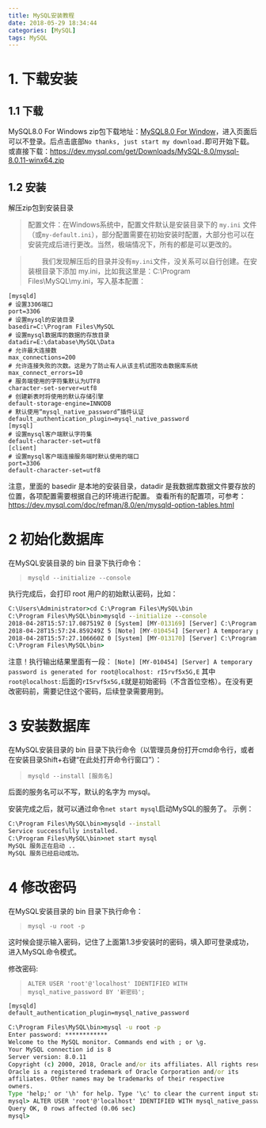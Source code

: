```yaml
---
title: MySQL安装教程
date: 2018-05-29 18:34:44
categories: [MySQL]
tags: MySQL
---
```


# 1. 下载安装

## 1.1 下载

MySQL8.0 For Windows zip包下载地址：[MySQL8.0 For Window](https://dev.mysql.com/downloads/file/?id=476233)，进入页面后可以不登录。后点击底部`No thanks, just start my download.`即可开始下载。或直接下载：https://dev.mysql.com/get/Downloads/MySQL-8.0/mysql-8.0.11-winx64.zip
<!-- more -->
## 1.2 安装

解压zip包到安装目录
>  配置文件：在Windows系统中，配置文件默认是安装目录下的 `my.ini` 文件（或`my-default.ini`），部分配置需要在初始安装时配置，大部分也可以在安装完成后进行更改。当然，极端情况下，所有的都是可以更改的。

>　　我们发现解压后的目录并没有`my.ini`文件，没关系可以自行创建。在安装根目录下添加 my.ini，比如我这里是：C:\Program Files\MySQL\my.ini，写入基本配置：

```
[mysqld]
# 设置3306端口
port=3306
# 设置mysql的安装目录
basedir=C:\Program Files\MySQL
# 设置mysql数据库的数据的存放目录
datadir=E:\database\MySQL\Data
# 允许最大连接数
max_connections=200
# 允许连接失败的次数。这是为了防止有人从该主机试图攻击数据库系统
max_connect_errors=10
# 服务端使用的字符集默认为UTF8
character-set-server=utf8
# 创建新表时将使用的默认存储引擎
default-storage-engine=INNODB
# 默认使用“mysql_native_password”插件认证
default_authentication_plugin=mysql_native_password
[mysql]
# 设置mysql客户端默认字符集
default-character-set=utf8
[client]
# 设置mysql客户端连接服务端时默认使用的端口
port=3306
default-character-set=utf8
```
注意，里面的 basedir 是本地的安装目录，datadir 是我数据库数据文件要存放的位置，各项配置需要根据自己的环境进行配置。
查看所有的配置项，可参考：https://dev.mysql.com/doc/refman/8.0/en/mysqld-option-tables.html

# 2 初始化数据库
在MySQL安装目录的 bin 目录下执行命令：
> `mysqld --initialize --console`

执行完成后，会打印 root 用户的初始默认密码，比如：

```cmd
C:\Users\Administrator>cd C:\Program Files\MySQL\bin
C:\Program Files\MySQL\bin>mysqld --initialize --console
2018-04-28T15:57:17.087519Z 0 [System] [MY-013169] [Server] C:\Program Files\MySQL\bin\mysqld.exe (mysqld 8.0.11) initializing of server in progress as process 4984
2018-04-28T15:57:24.859249Z 5 [Note] [MY-010454] [Server] A temporary password is generated for root@localhost: rI5rvf5x5G,E
2018-04-28T15:57:27.106660Z 0 [System] [MY-013170] [Server] C:\Program Files\MySQL\bin\mysqld.exe (mysqld 8.0.11) initializing of server has completed
C:\Program Files\MySQL\bin>
```

注意！执行输出结果里面有一段： ```[Note] [MY-010454] [Server] A temporary password is generated for root@localhost: rI5rvf5x5G,E``` 其中```root@localhost:```后面的```rI5rvf5x5G,E```就是初始密码（不含首位空格）。在没有更改密码前，需要记住这个密码，后续登录需要用到。

# 3 安装数据库

在MySQL安装目录的 bin 目录下执行命令（以管理员身份打开cmd命令行，或者在安装目录Shift+右键“在此处打开命令行窗口”）：
> ```mysqld --install [服务名]```

后面的服务名可以不写，默认的名字为 mysql。

安装完成之后，就可以通过命令```net start mysql```启动MySQL的服务了。
示例：
```cmd
C:\Program Files\MySQL\bin>mysqld --install
Service successfully installed.
C:\Program Files\MySQL\bin>net start mysql
MySQL 服务正在启动 ..
MySQL 服务已经启动成功。
```

# 4 修改密码

在MySQL安装目录的 bin 目录下执行命令：
> ```mysql -u root -p```

这时候会提示输入密码，记住了上面第1.3步安装时的密码，填入即可登录成功，进入MySQL命令模式。

修改密码:
> ```ALTER USER 'root'@'localhost' IDENTIFIED WITH mysql_native_password BY '新密码';```

```cmd
[mysqld]
default_authentication_plugin=mysql_native_password
```

```cmd
C:\Program Files\MySQL\bin>mysql -u root -p
Enter password: ************
Welcome to the MySQL monitor. Commands end with ; or \g.
Your MySQL connection id is 8
Server version: 8.0.11
Copyright (c) 2000, 2018, Oracle and/or its affiliates. All rights reserved.
Oracle is a registered trademark of Oracle Corporation and/or its
affiliates. Other names may be trademarks of their respective
owners.
Type 'help;' or '\h' for help. Type '\c' to clear the current input statement.
mysql> ALTER USER 'root'@'localhost' IDENTIFIED WITH mysql_native_password BY '新密码';
Query OK, 0 rows affected (0.06 sec)
mysql>
```
